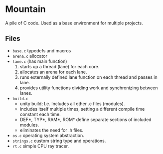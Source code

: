 # Mountain

A pile of C code. Used as a base environment for multiple projects.

## Files

- `base.c` typedefs and macros
- `arena.c` allocator
- `lane.c` (has main function)
  1.  starts up a thread (lane) for each core.
  2.  allocates an arena for each lane.
  3.  runs externally defined lane function on each thread and passes in lane.
  4.  provides utility functions dividing work and synchronizing between lanes.
- `build.c`
  - unity build; I.e. Includes all other .c files (modules).
  - includes itself multiple times, setting a different compile time constant each time.
  - DEF*, TYP*, RAM*, ROM* define separate sections of included modules.
  - eliminates the need for .h files.
- `os.c` operating system abstraction.
- `strings.c` custom string type and operations.
- `rt.c` simple CPU ray tracer.

